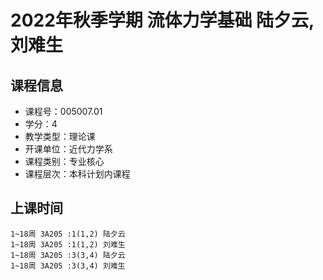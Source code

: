 # 2022年秋季学期 流体力学基础 陆夕云, 刘难生






## 课程信息

- 课程号：005007.01
- 学分：4
- 教学类型：理论课
- 开课单位：近代力学系
- 课程类别：专业核心
- 课程层次：本科计划内课程

## 上课时间

```
1~18周 3A205 :1(1,2) 陆夕云
1~18周 3A205 :1(1,2) 刘难生
1~18周 3A205 :3(3,4) 陆夕云
1~18周 3A205 :3(3,4) 刘难生
```

